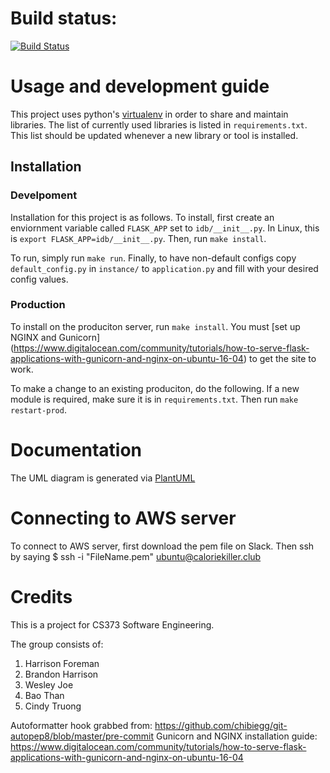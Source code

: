 # Build status:
[![Build Status](https://travis-ci.org/hrfofut/idb.svg?branch=master)](https://travis-ci.org/hrfofut/idb)

# Usage and development guide
This project uses python's [virtualenv](https://virtualenv.pypa.io/en/stable/userguide/)
in order to share and maintain libraries.  The list of currently used libraries is listed
in `requirements.txt`.  This list should be updated whenever a new library or tool is
installed.

## Installation
### Develpoment
Installation for this project is as follows.  To install, first create an enviornment variable
called `FLASK_APP` set to `idb/__init__.py`.  In Linux, this is `export FLASK_APP=idb/__init__.py`.
Then, run `make install`.

To run, simply run `make run`.  Finally, to have non-default configs copy `default_config.py`
in `instance/` to `application.py` and fill with your desired config values.

### Production
To install on the produciton server, run `make install`.  You must [set up NGINX and Gunicorn]
(https://www.digitalocean.com/community/tutorials/how-to-serve-flask-applications-with-gunicorn-and-nginx-on-ubuntu-16-04) to get the site to work.

To make a change to an existing produciton, do the following.  If a new module is required,
make sure it is in `requirements.txt`.  Then run `make restart-prod`.

# Documentation
The UML diagram is generated via [PlantUML](http://plantuml.com/)

# Connecting to AWS server
To connect to AWS server, first download the pem file on Slack. Then ssh by saying 
$ ssh -i "FileName.pem" ubuntu@caloriekiller.club 

# Credits
This is a project for CS373 Software Engineering.

The group consists of:
1. Harrison Foreman
2. Brandon Harrison
3. Wesley Joe
4. Bao Than
5. Cindy Truong

Autoformatter hook grabbed from: https://github.com/chibiegg/git-autopep8/blob/master/pre-commit
Gunicorn and NGINX installation guide: https://www.digitalocean.com/community/tutorials/how-to-serve-flask-applications-with-gunicorn-and-nginx-on-ubuntu-16-04